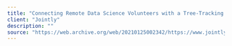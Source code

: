 ```yaml
---
title: "Connecting Remote Data Science Volunteers with a Tree-Tracking Initiative"
client: "Jointly"
description: ""
source: "https://web.archive.org/web/20210125002342/https://www.jointly.earth/journal/connecting-data-science-volunteers-with-a-tree-tracking-initiative"
---
```

